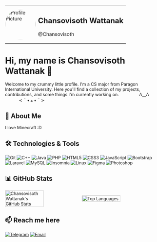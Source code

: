 <table>
  <tr>
    <td style="padding: 0;">
      <img src="https://i.ibb.co/xzMJ8n1/6dfe69f5191e99e02bac0b5c4c20ae6098797521-s2-n2-y1-modified-1.png" alt="Profile Picture" style="border-radius: 50%; width: 100px; height: 100px; margin: 0;">
    </td>
    <td>
      <h2>Chansovisoth Wattanak</h2>
      <p>@Chansovisoth</p>
    </td>
  </tr>
</table>

# Hi, my name is Chansovisoth Wattanak 👋

Welcome to my crummy little profile. I'm a CS major from Paragon International University. Here you'll find a collection of my projects, contributions, and some things I'm currently working on. 
⠀⠀⠀ ⠀ ⠀ Λ__Λ
　⠀⠀⠀≺ ˵ • ﻌ • ˵ ≻

## 🚀 About Me
I love Minecraft :D

## 🛠️ Technologies & Tools
![Git](https://img.shields.io/badge/-Git-F05032?logo=git&logoColor=white&style=flat)
![C++](https://img.shields.io/badge/-C++-00599C?logo=c%2B%2B&logoColor=white&style=flat)
![Java](https://img.shields.io/badge/-Java-007396?logo=java&logoColor=white&style=flat)
![PHP](https://img.shields.io/badge/-PHP-777BB4?logo=php&logoColor=white&style=flat)
![HTML5](https://img.shields.io/badge/-HTML5-E34F26?logo=html5&logoColor=white&style=flat)
![CSS3](https://img.shields.io/badge/-CSS3-1572B6?logo=css3&logoColor=white&style=flat)
![JavaScript](https://img.shields.io/badge/-JavaScript-F7DF1E?logo=javascript&logoColor=black&style=flat)
![Bootstrap](https://img.shields.io/badge/-Bootstrap-7952B3?logo=bootstrap&logoColor=white&style=flat)
![Laravel](https://img.shields.io/badge/-Laravel-FF2D20?logo=laravel&logoColor=white&style=flat)
![MySQL](https://img.shields.io/badge/-MySQL-4479A1?logo=mysql&logoColor=white&style=flat)
![Insomnia](https://img.shields.io/badge/-Insomnia-4000BF?logo=insomnia&logoColor=white&style=flat)
![Linux](https://img.shields.io/badge/-Linux-FCC624?logo=linux&logoColor=black&style=flat)
![Figma](https://img.shields.io/badge/-Figma-F24E1E?logo=figma&logoColor=white&style=flat)
![Photoshop](https://img.shields.io/badge/-Photoshop-31A8FF?logo=adobe-photoshop&logoColor=white&style=flat)

## 📊 GitHub Stats
<div style="display: flex; justify-content: center; align-items: center; width: 100%;">
  <img src="https://github-readme-stats.vercel.app/api?username=Chansovisoth&show_icons=true&theme=radical" alt="Chansovisoth Wattanak's GitHub Stats" style="width: 50%; height: auto;">
  <img src="https://github-readme-stats.vercel.app/api/top-langs/?username=Chansovisoth&layout=compact&theme=radical" alt="Top Languages" style="width: 50%; height: auto;">
</div>

## 📫 Reach me here
[![Telegram](https://img.shields.io/badge/-Telegram-2CA5E0?logo=telegram&logoColor=white&style=flat)](https://t.me/chansovisoth)
[![Email](https://img.shields.io/badge/-Email-D14836?logo=gmail&logoColor=white&style=flat)](mailto:cwattanak@paragoniu.edu.kh)
